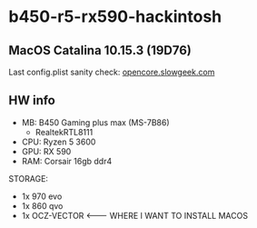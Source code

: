 # b450-r5-rx590-hackintosh
 
## MacOS Catalina 10.15.3 (19D76)
Last config.plist sanity check: [opencore.slowgeek.com](https://opencore.slowgeek.com/?file=amd055kz5kGL&rs=amd055)
 
 ## HW info
- MB: B450 Gaming plus max (MS-7B86)
  - RealtekRTL8111
- CPU: Ryzen 5 3600
- GPU: RX 590
- RAM: Corsair 16gb ddr4

STORAGE: 
- 1x 970 evo
- 1x 860 qvo
- 1x OCZ-VECTOR <--- WHERE I WANT TO INSTALL MACOS
